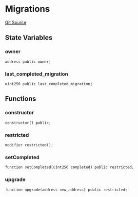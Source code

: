 # Migrations
[Git Source](${GIT_REPOSITORY}/blob/5c7c01e4ab5d1ba3d7ea47c48016c1005945844e/foundry/src/Migrations.sol)


## State Variables
### owner

```solidity
address public owner;
```


### last_completed_migration

```solidity
uint256 public last_completed_migration;
```


## Functions
### constructor


```solidity
constructor() public;
```

### restricted


```solidity
modifier restricted();
```

### setCompleted


```solidity
function setCompleted(uint256 completed) public restricted;
```

### upgrade


```solidity
function upgrade(address new_address) public restricted;
```


